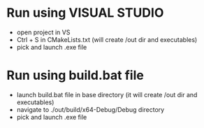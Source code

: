 # Run using VISUAL STUDIO
- open project in VS
- Ctrl + S in CMakeLists.txt (will create /out dir and executables)
- pick and launch .exe file

# Run using build.bat file
- launch build.bat file in base directory (it will create /out dir and executables)
- navigate to ./out/build/x64-Debug/Debug directory
- pick and launch .exe file
